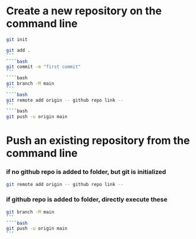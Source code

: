 # Create a new repository on the command line

```bash
git init
```
````bash
git add .
```
````bash
git commit -m "first commit"
```
````bash
git branch -M main
```
````bash
git remote add origin -- github repo link --
```
````bash
git push -u origin main
`````

# Push an existing repository from the command line

### if no github repo is added to folder, but git is initialized

```bash
git remote add origin -- github repo link --
```

### if github repo is added to folder, directly execute these

`````bash
git branch -M main
```
````bash
git push -u origin main
```
`````
